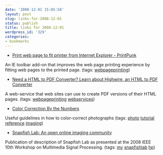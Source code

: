 ```yaml
---
date: '2008-12-01 15:05:58'
layout: post
slug: links-for-2008-12-01
status: publish
title: links for 2008-12-01
wordpress_id: '329'
categories:
- bookmarks
---
```


  * [Print web page to fit printer from Internet Explorer - PrintPunk](http://www.printpunk.com/)


An IE toolbar add-on that improves the web page printing experience by fitting web pages to the printed page. (tags: [webpageprinting](http://delicious.com/eob/webpageprinting))


  * [Need a HTML to PDF Converter? Learn about Highwire, an HTML to PDF Converter](http://www.corda.com/html-to-pdf-converter-software-version-3.php)


A web-service that web sites can use to create PDF versions of their HTML pages. (tags: [webpageprinting](http://delicious.com/eob/webpageprinting) [webservices](http://delicious.com/eob/webservices))


  * [Color Correction By the Numbers](http://www.ledet.com/margulis/PP7_Ch02_ByTheNumbers.pdf)


Useful guidelines in how to color-correct photographs (tags: [photo](http://delicious.com/eob/photo) [tutorial](http://delicious.com/eob/tutorial) [reference](http://delicious.com/eob/reference) [imaging](http://delicious.com/eob/imaging))


  * [Snapfish Lab: An open online imaging community](http://intl.ieeexplore.ieee.org/xpl/freeabs_all.jsp?isnumber=4665023&arnumber=4665042&count=195&index=18)


Publication of description of Snapfish Lab as presented at the  2008 IEEE 10th Workshop on Multimedia Signal Processing. (tags: [my](http://delicious.com/eob/my) [snapfishlab](http://delicious.com/eob/snapfishlab) [hp](http://delicious.com/eob/hp))



